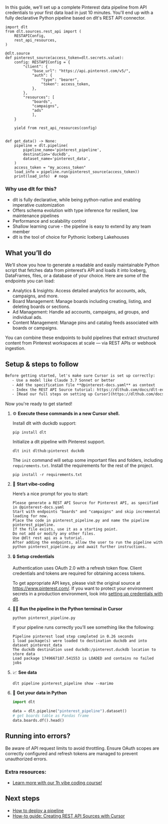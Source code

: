 In this guide, we'll set up a complete Pinterest data pipeline from API credentials to your first data load in just 10 minutes. You'll end up with a fully declarative Python pipeline based on dlt's REST API connector.

```python-outcome
import dlt
from dlt.sources.rest_api import (
    RESTAPIConfig,
    rest_api_resources,
)

@dlt.source
def pinterest_source(access_token=dlt.secrets.value):
    config: RESTAPIConfig = {
        "client": {
            "base_url": "https://api.pinterest.com/v5/",
            "auth": {
                "type": "bearer",
                "token": access_token,
            },
        },
        "resources": [
            "boards",
            "campaigns",
            "ads"
            ],
    }

    yield from rest_api_resources(config)


def get_data() -> None:
    pipeline = dlt.pipeline(
        pipeline_name='pinterest_pipeline',
        destination='duckdb',
        dataset_name='pinterest_data', 
    )
    access_token = "my_access_token"
    load_info = pipeline.run(pinterest_source(access_token))
    print(load_info)  # noqa
```

### Why use dlt for this?

- dlt is fully declarative, while being python-native and enabling imperative customization
- Offers schema evolution with type inference for resilient, low maintenance pipelines
- Performance and scalability control
- Shallow learning curve - the pipeline is easy to extend by any team member
- dlt is the tool of choice for Pythonic Iceberg Lakehouses

## What you’ll do

We’ll show you how to generate a readable and easily maintainable Python script that fetches data from pinterest’s API and loads it into Iceberg, DataFrames, files, or a database of your choice. Here are some of the endpoints you can load:

- Analytics & Insights: Access detailed analytics for accounts, ads, campaigns, and more.
- Board Management: Manage boards including creating, listing, and deleting boards or sections.
- Ad Management: Handle ad accounts, campaigns, ad groups, and individual ads.
- Content Management: Manage pins and catalog feeds associated with boards or campaigns.

You can combine these endpoints to build pipelines that extract structured content from Pinterest workspaces at scale — via REST APIs or webhook ingestion.

## Setup & steps to follow

```default
Before getting started, let's make sure Cursor is set up correctly:
   - Use a model like Claude 3.7 Sonnet or better
   - Add the specification file **@pinterest-docs.yaml** as context
   - Index the REST API Source tutorial: https://dlthub.com/docs/dlt-ecosystem/verified-sources/rest_api/ and add it to context as **@dlt rest api**
   - [Read our full steps on setting up Cursor](https://dlthub.com/docs/dlt-ecosystem/llm-tooling/cursor-restapi#23-configuring-cursor-with-documentation)
```

Now you're ready to get started! 

1. ⚙️ **Execute these commands in a new Cursor shell.**
    
    Install dlt with duckdb support:
    ```shell
    pip install dlt
    ```

    Initialize a dlt pipeline with Pinterest support.
    ```shell
    dlt init dlthub:pinterest duckdb
    ```

    The `init` command will setup some important files and folders, including `requirements.txt`. Install the requirements for the rest of the project.
    ```shell
    pip install -r requirements.txt
    ```
    
2. 🤠 **Start vibe-coding**
    
    Here’s a nice prompt for you to start: 
    
    ```prompt
    Please generate a REST API Source for Pinterest API, as specified in @pinterest-docs.yaml 
    Start with endpoints "boards" and "campaigns" and skip incremental loading for now. 
    Place the code in pinterest_pipeline.py and name the pipeline pinterest_pipeline. 
    If the file exists, use it as a starting point. 
    Do not add or modify any other files. 
    Use @dlt rest api as a tutorial. 
    After adding the endpoints, allow the user to run the pipeline with python pinterest_pipeline.py and await further instructions.
    ```

    
3. 🔒 **Setup credentials** 
    
    Authentication uses OAuth 2.0 with a refresh token flow. Client credentials and tokens are required for obtaining access tokens.
    
    To get appropriate API keys, please visit the original source at https://www.pinterest.com/.
    If you want to protect your environment secrets in a production environment, look into [setting up credentials with dlt](https://dlthub.com/docs/walkthroughs/add_credentials).
    
4. 🏃‍♀️ **Run the pipeline in the Python terminal in Cursor**
    
    ```shell
    python pinterest_pipeline.py
    ```
    
    If your pipeline runs correctly you’ll see something like the following:
    
    ```shell
    Pipeline pinterest load step completed in 0.26 seconds
    1 load package(s) were loaded to destination duckdb and into dataset pinterest_data
    The duckdb destination used duckdb:/pinterest.duckdb location to store data
    Load package 1749667187.541553 is LOADED and contains no failed jobs
    ```
    
5. 📈 **See data**
    
    ```shell
    dlt pipeline pinterest_pipeline show --marimo
    ```
    
6. 🐍 **Get your data in Python**
    
    ```python
    import dlt

   data = dlt.pipeline("pinterest_pipeline").dataset()
   # get boards table as Pandas frame
   data.boards.df().head()
    ```

## Running into errors?

Be aware of API request limits to avoid throttling. Ensure OAuth scopes are correctly configured and refresh tokens are managed to prevent unauthorized errors.

### Extra resources:

- [Learn more with our 1h vibe coding course!](https://www.youtube.com/watch?v=GGid70rnJuM)

## Next steps

- [How to deploy a pipeline](https://dlthub.com/docs/walkthroughs/deploy-a-pipeline)
- [How-to guide: Creating REST API Sources with Cursor](https://dlthub.com/docs/dlt-ecosystem/llm-tooling/cursor-restapi)